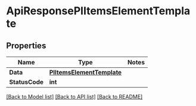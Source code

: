 # ApiResponsePIItemsElementTemplate

## Properties
Name | Type | Notes
------------ | ------------- | -------------
**Data** | **[**PIItemsElementTemplate**](../Model/PIItemsElementTemplate.md)**
**StatusCode** | **int**

[[Back to Model list]](../../README.md#documentation-for-models) [[Back to API list]](../../README.md#documentation-for-api-endpoints) [[Back to README]](../../README.md)
